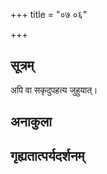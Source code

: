 +++
title = "०७ ०६"

+++
## सूत्रम्
अपि वा सकृदुपहत्य जुहुयात्।
## अनाकुला

## गृह्यतात्पर्यदर्शनम्

